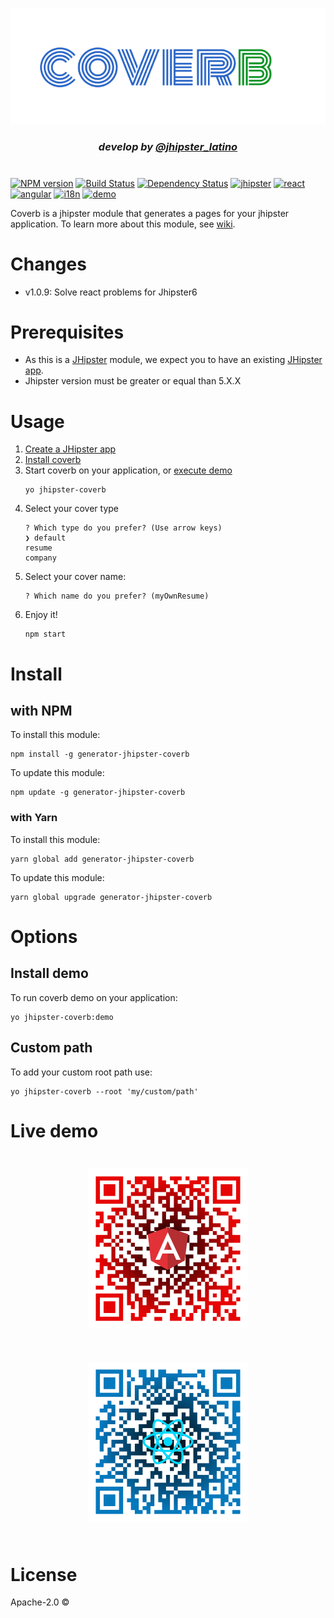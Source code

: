 <p align="center">
   <a href="https://github.com/jhipster-latino/generator-jhipster-coverb">
     <img src="content/coverb-logo.png"></a></p>   
     <h3 align="center">
        <i>develop by 
            <a href="https://twitter.com/jhipster_latino/">
            @jhipster_latino</a></i></h3>

#
[![NPM version][npm-image]][npm-url] [![Build Status][travis-image]][travis-url] [![Dependency Status][daviddm-image]][daviddm-url]
[![jhipster](https://img.shields.io/badge/jhipster->=5.0.2-blue.svg)](https://shields.io/)
[![react](https://img.shields.io/badge/react-suported-blue.svg)](https://shields.io/)
[![angular](https://img.shields.io/badge/angular-suported-blue.svg)](https://shields.io/)
[![i18n](https://img.shields.io/badge/i18n-suported-orange.svg)](https://shields.io/)
[![demo](https://img.shields.io/badge/demo-on-<COLOR>.svg)](https://shields.io/)

Coverb is a jhipster module that generates a pages for your jhipster application. To learn more about this module, see [wiki](https://github.com/jhipster-latino/coverb/wiki).

# Changes

- v1.0.9: Solve react problems for Jhipster6 

# Prerequisites

- As this is a [JHipster](http://www.jhipster.tech/) module, we expect you to have an existing [JHipster app](https://www.jhipster.tech/creating-an-app/).
- Jhipster version must be greater or equal than 5.X.X

# Usage

1. [Create a JHipster app](https://www.jhipster.tech/creating-an-app/)
2. [Install coverb](#install)
3. Start coverb on your application, or [execute demo](#start-demo)
    ```
    yo jhipster-coverb
    ```
3. Select your cover type
    ```
    ? Which type do you prefer? (Use arrow keys)
    ❯ default 
    resume 
    company 
    ```
4. Select your cover name:
    ```
    ? Which name do you prefer? (myOwnResume) 
    ```
5. Enjoy it!
    ```
    npm start
    ```
#
# Install
## with NPM
To install this module:
```
npm install -g generator-jhipster-coverb
```
To update this module:
```
npm update -g generator-jhipster-coverb
```
### with Yarn
To install this module:
```
yarn global add generator-jhipster-coverb
```
To update this module:

```
yarn global upgrade generator-jhipster-coverb
```
#
# Options
## Install demo
To run coverb demo on your application:
```
yo jhipster-coverb:demo
```
## Custom path
To add your custom root path use:
```
yo jhipster-coverb --root 'my/custom/path'
```
#
# Live demo
<p align="center">
    <a href="https://coverb-demo-angular.herokuapp.com/">
        <img width= "256px" style="margin:25px 50px"
        src="content/qr-angular-demo.png"></a>
    <a href="https://coverb-demo-react.herokuapp.com/">
        <img width= "256px" style="margin:25px 50px"
        src="content/qr-react-demo.png"></a>
    </p>

#
# License

Apache-2.0 ©

[npm-image]: https://img.shields.io/npm/v/generator-jhipster-coverb.svg
[npm-url]: https://npmjs.org/package/generator-jhipster-coverb
[travis-image]: https://travis-ci.org/jhipster-latino/generator-jhipster-coverb.svg?branch=master
[travis-url]: https://travis-ci.org/jhipster-latino/generator-jhipster-coverb.svg
[daviddm-image]: https://david-dm.org/jhipster-latino/generator-jhipster-coverb.svg
[daviddm-url]: https://david-dm.org/jhipster-latino/generator-jhipster-coverb